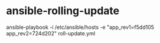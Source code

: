 # ansible-rolling-update
ansible-playbook -i /etc/ansible/hosts -e "app_rev1=f5dd105 app_rev2=724d202" roll-update.yml
